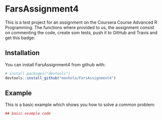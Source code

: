 # FarsAssignment4

This is a test project for an assignment on the Coursera Course Advanced R Programming. The functions where provided to us, the assignment consist on commenting the code, create som tests, push it to GitHub and Travis and get this badge:

## Installation

You can install FarsAssignment4 from github with:


``` r
# install.packages("devtools")
devtools::install_github("manholo/FarsAssignment4")
```

## Example

This is a basic example which shows you how to solve a common problem:

``` r
## basic example code
```
